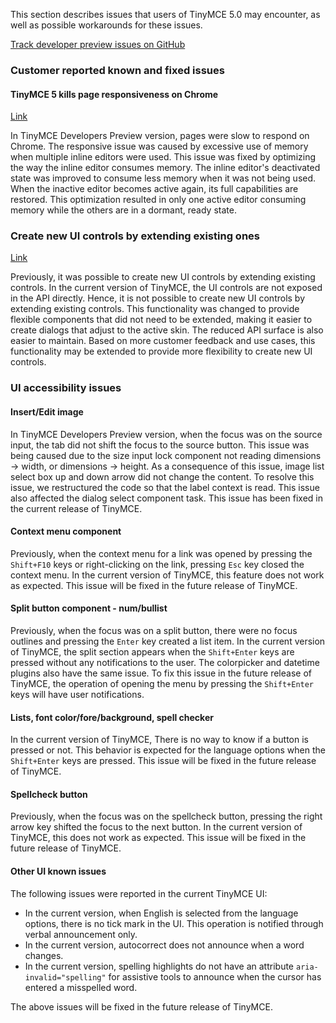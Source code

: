 
This section describes issues that users of TinyMCE 5.0 may encounter, as well as possible workarounds for these issues.

[Track developer preview issues on GitHub](https://github.com/tinymce/tinymce/labels/dev%20preview)

### Customer reported known and fixed issues

#### TinyMCE 5 kills page responsiveness on Chrome

[Link](https://github.com/tinymce/tinymce/issues/4597)

In TinyMCE Developers Preview version, pages were slow to respond on Chrome. The responsive issue was caused by excessive use of memory when multiple inline editors were used.  This issue was fixed by optimizing the way the inline editor consumes memory.  The inline editor's deactivated state was improved to consume less memory when it was not being used. When the inactive editor becomes active again, its full capabilities are restored.  This optimization resulted in only one active editor consuming memory while the others are in a dormant, ready state.

### Create new UI controls by extending existing ones
[Link](https://github.com/tinymce/tinymce/issues/4588)

Previously, it was possible to create new UI controls by extending existing controls. In the current version of TinyMCE, the UI controls are not exposed in the API directly. Hence, it is not possible to create new UI controls by extending existing controls. This functionality was changed to provide flexible components that did not need to be extended, making it easier to create dialogs that adjust to the active skin. The reduced API surface is also easier to maintain. Based on more customer feedback and use cases, this functionality may be extended to provide more flexibility to create new UI controls.

### UI accessibility issues

#### Insert/Edit image

In TinyMCE Developers Preview version, when the focus was on the source input, the tab did not shift the focus to the source button. This issue was being caused due to the size input lock component not reading dimensions -> width, or dimensions -> height. As a consequence of this issue, image list select box up and down arrow did not change the content. To resolve this issue, we restructured the code so that the label context is read. This issue also affected the dialog select component task. This issue has been fixed in the current release of TinyMCE.

#### Context menu component

Previously, when the context menu for a link was opened by pressing the `Shift+F10` keys or right-clicking on the link, pressing `Esc` key closed the context menu. In the current version of TinyMCE, this feature does not work as expected. This issue will be fixed in the future release of TinyMCE.

#### Split button component - num/bullist

Previously, when the focus was on a split button, there were no focus outlines and pressing the `Enter` key created a list item. In the current version of TinyMCE, the split section appears when the `Shift+Enter` keys are pressed without any notifications to the user. The colorpicker and datetime plugins also have the same issue. To fix this issue in the future release of TinyMCE, the operation of opening the menu by pressing the `Shift+Enter` keys will have user notifications.

#### Lists, font color/fore/background, spell checker

In the current version of TinyMCE, There is no way to know if a button is pressed or not. This behavior is expected for the language options when the `Shift+Enter` keys are pressed. This issue will be fixed in the future release of TinyMCE.

#### Spellcheck button

Previously, when the focus was on the spellcheck button, pressing the right arrow key shifted the focus to the next button. In the current version of TinyMCE, this does not work as expected. This issue will be fixed in the future release of TinyMCE.

#### Other UI known issues

The following issues were reported in the current TinyMCE UI:
* In the current version, when English is selected from the language options, there is no tick mark in the UI. This operation is notified through verbal announcement only.
* In the current version, autocorrect does not announce when a word changes.
* In the current version, spelling highlights do not have an attribute `aria-invalid="spelling"` for assistive tools to announce when the cursor has entered a misspelled word.

The above issues will be fixed in the future release of TinyMCE.


